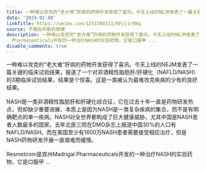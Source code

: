 ```yaml
---
title: 一种难以攻克的“老大难”肝病的药物开发获得了喜讯。今天上线的NEJM发表了一篇关键的临床试验结果，报道了一个对非酒精性脂肪肝/肝硬化（NAFLD/NASH）的3期临床...
date: '2024-02-08'
linkTitle: https://weibo.com/1251560221/NFzjirONq
source: 子陵在听歌的微博
description: 一种难以攻克的“老大难”肝病的药物开发获得了喜讯。今天上线的NEJM发表了一篇关键的临床试验结果，报道了一个对非酒精性脂肪肝/肝硬化（NAFLD/NASH）的3期临床试验结果，结果是个惊喜。这是一类被认为最难攻克疾病的少有的良好结果。<br><br>NASH是一类非酒精性脂肪肝和肝硬化综合征，它在过去十年一直是药物研发热点，但却缺少重要进展，本质上是因为NASH是一类复杂疾病的集合，而不是有明确靶点的单一疾病。NASH对全世界都构成了巨大健康威胁，尤其中国是NASH患者人数最多的国家。去年北医三院在DMO杂志上报道中国30%的人口有NAFLD/NASH。而在美国至少有1600万NASH患者需要接受相应治疗，但是NASH药物研发开展一直艰难而缓慢。<br><br>Resmetirom是宾州Madrigal
  Pharmaceuticals开发的一种治疗NASH的实验药物，它是口服甲 ...
disable_comments: true
---
```

一种难以攻克的“老大难”肝病的药物开发获得了喜讯。今天上线的NEJM发表了一篇关键的临床试验结果，报道了一个对非酒精性脂肪肝/肝硬化（NAFLD/NASH）的3期临床试验结果，结果是个惊喜。这是一类被认为最难攻克疾病的少有的良好结果。<br><br>NASH是一类非酒精性脂肪肝和肝硬化综合征，它在过去十年一直是药物研发热点，但却缺少重要进展，本质上是因为NASH是一类复杂疾病的集合，而不是有明确靶点的单一疾病。NASH对全世界都构成了巨大健康威胁，尤其中国是NASH患者人数最多的国家。去年北医三院在DMO杂志上报道中国30%的人口有NAFLD/NASH。而在美国至少有1600万NASH患者需要接受相应治疗，但是NASH药物研发开展一直艰难而缓慢。<br><br>Resmetirom是宾州Madrigal Pharmaceuticals开发的一种治疗NASH的实验药物，它是口服甲 ...